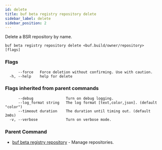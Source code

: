 ```yaml
---
id: delete
title: buf beta registry repository delete
sidebar_label: delete
sidebar_position: 2
---
```

Delete a BSR repository by name.

```
buf beta registry repository delete <buf.build/owner/repository> [flags]
```

### Flags

```
      --force   Force deletion without confirming. Use with caution.
  -h, --help    help for delete
```

### Flags inherited from parent commands

```
      --debug               Turn on debug logging.
      --log_format string   The log format [text,color,json]. (default "color")
      --timeout duration    The duration until timing out. (default 2m0s)
  -v, --verbose             Turn on verbose mode.
```

### Parent Command

* [buf beta registry repository](index)	 - Manage repositories.
